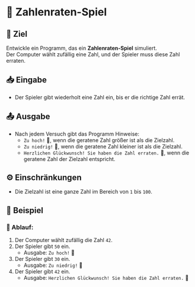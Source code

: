 # 🧮 Zahlenraten-Spiel

## 🎯 Ziel
Entwickle ein Programm, das ein **Zahlenraten-Spiel** simuliert.  
Der Computer wählt zufällig eine Zahl, und der Spieler muss diese Zahl erraten.

## 📥 Eingabe
- Der Spieler gibt wiederholt eine Zahl ein, bis er die richtige Zahl errät.

## 📤 Ausgabe
- Nach jedem Versuch gibt das Programm Hinweise:
  - `Zu hoch!` 🎯, wenn die geratene Zahl größer ist als die Zielzahl.
  - `Zu niedrig!` 🎯, wenn die geratene Zahl kleiner ist als die Zielzahl.
  - `Herzlichen Glückwunsch! Sie haben die Zahl erraten.` 🎉, wenn die geratene Zahl der Zielzahl entspricht.

## ⚙️ Einschränkungen
- Die Zielzahl ist eine ganze Zahl im Bereich von `1` bis `100`.

## 📌 Beispiel

### 📝 Ablauf:
1. Der Computer wählt zufällig die Zahl `42`.
2. Der Spieler gibt `50` ein.
   - Ausgabe: `Zu hoch!` 🎯
3. Der Spieler gibt `30` ein.
   - Ausgabe: `Zu niedrig!` 🎯
4. Der Spieler gibt `42` ein.
   - Ausgabe: `Herzlichen Glückwunsch! Sie haben die Zahl erraten.` 🎉
